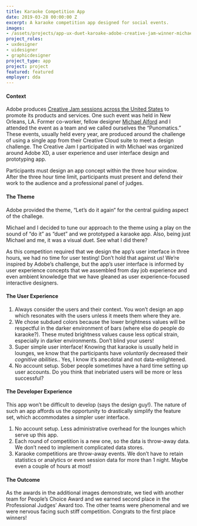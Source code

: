 ```yaml
---
title: Karaoke Competition App
date: 2019-03-28 00:00:00 Z
excerpt: A karaoke competition app designed for social events.
images:
- /assets/projects/app-ux-duet-karoake-adobe-creative-jam-winner-michael-alford-isral-duke.jpg
project_roles:
- uxdesigner
- uidesigner
- graphicdesigner
project_type: app
project: project
featured: featured
employer: dda
---
```

<h4>Context</h4>
<p>Adobe produces <a href="https://adobecreativejams.com/" target="_blank">Creative Jam sessions across the United States</a> to promote its products and services. One such event was held in New Orleans, LA. Former co-worker, fellow designer <a href="https://www.linkedin.com/in/michael-alford-a12a1495/" target="_blank">Michael Alford</a> and I attended the event as a team and we called ourselves the “Punomatics.” These events, usually held every year, are produced around the challenge of using a single app from their Creative Cloud suite to meet a design challenge. The Creative Jam I participated in with Michael was organized around Adobe XD, a user experience and user interface design and prototyping app.
</p>
<p>Participants must design an app concept within the three hour window. After the three hour time limit, participants must present and defend their work to the audience and a professional panel of judges.</p>
<h4>The Theme</h4>
<p>Adobe provided the theme, “Let’s do it again“ for the central guiding aspect of the challege.</p>
<p>Michael and I decided to tune our approach to the theme using a play on the sound of “do it” as “duet” and we prototyped a karaoke app. Also, being just Michael and me, it was a visual duet. See what I did there?
</p>
<p>As this competition required that we design the app’s user interface in three hours, we had no time for user testing! Don’t hold that against us! We’re inspired by Adobe’s challenge, but the app’s user interface is informed by user experience concepts that we assembled from day job experience and even ambient knowledge that we have gleaned as user experience-focused interactive designers.
</p>
<h4>The User Experience</h4>
<ol>
	<li>Always consider the users and their context. You won’t design an app which resonates with the users unless it meets them where they are.</li>
	<li>We chose subdued colors because the lower brightness values will be respectful in the darker environment of bars (where else do people do karaoke?). These muted brightness values cause less optical strain, especially in darker environments. Don&rsquo;t blind your users!</li>
	<li>Super simple user interface! Knowing that karaoke is usually held in lounges, we know that the participants have <em>voluntarily</em> decreased their <em>cognitive abilities.</em>. Yes, I know it’s anecdotal and not data-enlightened.</li>
	<li>No account setup. Sober people sometimes have a hard time setting up user accounts. Do you think that inebriated users will be more or less successful?</li>
</ol>
<h4>The Developer Experience</h4>
</p>
<p><strong></strong>This app won’t be difficult to develop (says the design guy!). The nature of such an app affords us the opportunity to drastically simplify the feature set, which accommodates a simpler user interface.<span></span>
</p>
<ol>
	<li>No account setup. Less administrative overhead for the lounges which serve up this app.</li>
	<li>Each round of competition is a new one, so the data is throw-away data. We don’t need to implement complicated data stores.</li>
	<li>Karaoke competitions are throw-away events. We don’t have to retain statistics or analytics or even session data for more than 1 night. Maybe even a couple of hours at most!</li>
</ol>
<h4>The Outcome</h4>
<p>As the awards in the additional images demonstrate, we tied with another team for People’s Choice Award and we earned second place in the Professional Judges’ Award too. The other teams were phenomenal and we were nervous facing such stiff competition. Congrats to the first place winners!
</p>